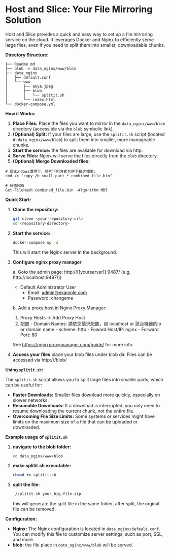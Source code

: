 # Host and Slice: Your File Mirroring Solution

Host and Slice provides a quick and easy way to set up a file mirroring service on the cloud.  It leverages Docker and Nginx to efficiently serve large files, even if you need to split them into smaller, downloadable chunks.

**Directory Structure:**
```
├── Readme.md
├── blob -> data_nginx/www/blob
├── data_nginx
│   ├── default.conf
│   └── www
│       ├── anya.jpeg
│       ├── blob
│       │   └── splitit.sh
│       └── index.html
└── docker-compose.yml
```


**How it Works:**

1.  **Place Files:**  Place the files you want to mirror in the `data_nginx/www/blob` directory (accessible via the `blob` symbolic link).
2.  **(Optional) Split:** If your files are large, use the `splitit.sh` script (located in `data_nginx/www/blob`) to split them into smaller, more manageable chunks.
3. **Start the service:** the files are avaliable for download via http.
4. **Serve Files:** Nginx will serve the files directly from the `blob` directory.
5. **(Optional) Merge Downloaded files:** 
  ```
  # 於Windows環境下，參考下列方式合併下載之檔案:
  cmd /c "copy /b small_part_* combined_file.bin"

  # 檢查MD5
  Get-FileHash combined_file.bin -Algorithm MD5
  ```

**Quick Start:**

1.  **Clone the repository:**

    ```bash
    git clone <your-repository-url>
    cd <repository-directory>
    ```

2.  **Start the service:**

    ```bash
    docker-compose up -d
    ```

    This will start the Nginx server in the background.

3. **Configure nginx proxy manager**

   a. Goto the admin page: http://[[yourserver]]:9487/ (e.g. http://localhost:9487/))
     - Default Administrator User
       - Email:    admin@example.com
       - Password: changeme
   
   b. Add a proxy host in Nginx Proxy Manager:
     1. Proxy Hosts -> Add Proxy Host
     2. 配置
       - Domain Names: 請依您情況配置，如 localhost or 該台機器的ip or domain name
       - scheme: http
       - Foward Host/IP: nginx
       - Forward Port: 80

   See https://nginxproxymanager.com/guide/ for more info.



4. **Access your files**
   place your blob files under blob dir.
   Files can be accessed via  http://<yourserver>/blob/<filename>



**Using `splitit.sh`:**

The `splitit.sh` script allows you to split large files into smaller parts, which can be useful for:

*   **Faster Downloads:** Smaller files download more quickly, especially on slower networks.
*   **Resumable Downloads:** If a download is interrupted, you only need to resume downloading the current chunk, not the entire file.
*   **Overcoming File Size Limits:** Some systems or services might have limits on the maximum size of a file that can be uploaded or downloaded.

**Example usage of `splitit.sh`**

1. **navigate to the blob folder:**
    ```bash
    cd data_nginx/www/blob
    ```
2. **make splitit.sh executable:**
    ```bash
    chmod +x splitit.sh
    ```

3. **split the file:**
    ```bash
    ./splitit.sh your_big_file.zip
    ```
    this will generate the split file in the same folder.
    after split, the orginal file can be removed.


**Configuration:**

* **Nginx:** The Nginx configuration is located in `data_nginx/default.conf`. You can modify this file to customize server settings, such as port, SSL, and more.
* **blob:** the file place in `data_nginx/www/blob` will be served.

